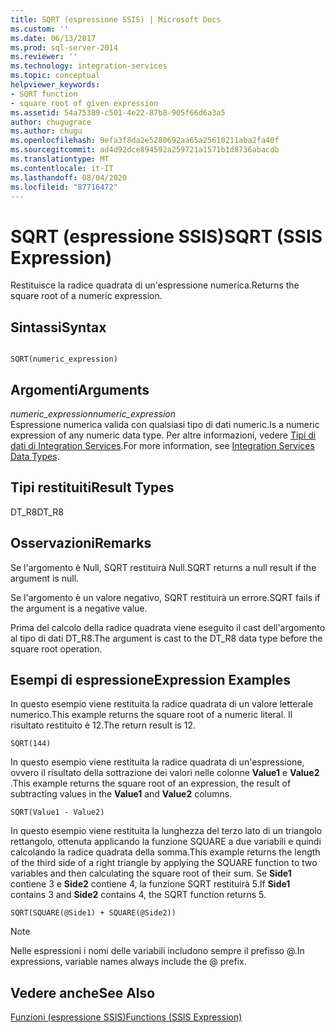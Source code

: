 ```yaml
---
title: SQRT (espressione SSIS) | Microsoft Docs
ms.custom: ''
ms.date: 06/13/2017
ms.prod: sql-server-2014
ms.reviewer: ''
ms.technology: integration-services
ms.topic: conceptual
helpviewer_keywords:
- SQRT function
- square root of given expression
ms.assetid: 54a75389-c501-4e22-87b8-905f66d6a3a5
author: chugugrace
ms.author: chugu
ms.openlocfilehash: 9efa3f8da2e5280692aa65a25610211aba2fa40f
ms.sourcegitcommit: ad4d92dce894592a259721a1571b1d8736abacdb
ms.translationtype: MT
ms.contentlocale: it-IT
ms.lasthandoff: 08/04/2020
ms.locfileid: "87716472"
---
```

# <a name="sqrt-ssis-expression"></a><span data-ttu-id="cb648-102">SQRT (espressione SSIS)</span><span class="sxs-lookup"><span data-stu-id="cb648-102">SQRT (SSIS Expression)</span></span>
  <span data-ttu-id="cb648-103">Restituisce la radice quadrata di un'espressione numerica.</span><span class="sxs-lookup"><span data-stu-id="cb648-103">Returns the square root of a numeric expression.</span></span>  
  
## <a name="syntax"></a><span data-ttu-id="cb648-104">Sintassi</span><span class="sxs-lookup"><span data-stu-id="cb648-104">Syntax</span></span>  
  
```  
  
SQRT(numeric_expression)  
```  
  
## <a name="arguments"></a><span data-ttu-id="cb648-105">Argomenti</span><span class="sxs-lookup"><span data-stu-id="cb648-105">Arguments</span></span>  
 <span data-ttu-id="cb648-106">*numeric_expression*</span><span class="sxs-lookup"><span data-stu-id="cb648-106">*numeric_expression*</span></span>  
 <span data-ttu-id="cb648-107">Espressione numerica valida con qualsiasi tipo di dati numeric.</span><span class="sxs-lookup"><span data-stu-id="cb648-107">Is a numeric expression of any numeric data type.</span></span> <span data-ttu-id="cb648-108">Per altre informazioni, vedere [Tipi di dati di Integration Services](../data-flow/integration-services-data-types.md).</span><span class="sxs-lookup"><span data-stu-id="cb648-108">For more information, see [Integration Services Data Types](../data-flow/integration-services-data-types.md).</span></span>  
  
## <a name="result-types"></a><span data-ttu-id="cb648-109">Tipi restituiti</span><span class="sxs-lookup"><span data-stu-id="cb648-109">Result Types</span></span>  
 <span data-ttu-id="cb648-110">DT_R8</span><span class="sxs-lookup"><span data-stu-id="cb648-110">DT_R8</span></span>  
  
## <a name="remarks"></a><span data-ttu-id="cb648-111">Osservazioni</span><span class="sxs-lookup"><span data-stu-id="cb648-111">Remarks</span></span>  
 <span data-ttu-id="cb648-112">Se l'argomento è Null, SQRT restituirà Null.</span><span class="sxs-lookup"><span data-stu-id="cb648-112">SQRT returns a null result if the argument is null.</span></span>  
  
 <span data-ttu-id="cb648-113">Se l'argomento è un valore negativo, SQRT restituirà un errore.</span><span class="sxs-lookup"><span data-stu-id="cb648-113">SQRT fails if the argument is a negative value.</span></span>  
  
 <span data-ttu-id="cb648-114">Prima del calcolo della radice quadrata viene eseguito il cast dell'argomento al tipo di dati DT_R8.</span><span class="sxs-lookup"><span data-stu-id="cb648-114">The argument is cast to the DT_R8 data type before the square root operation.</span></span>  
  
## <a name="expression-examples"></a><span data-ttu-id="cb648-115">Esempi di espressione</span><span class="sxs-lookup"><span data-stu-id="cb648-115">Expression Examples</span></span>  
 <span data-ttu-id="cb648-116">In questo esempio viene restituita la radice quadrata di un valore letterale numerico.</span><span class="sxs-lookup"><span data-stu-id="cb648-116">This example returns the square root of a numeric literal.</span></span> <span data-ttu-id="cb648-117">Il risultato restituito è 12.</span><span class="sxs-lookup"><span data-stu-id="cb648-117">The return result is 12.</span></span>  
  
```  
SQRT(144)  
```  
  
 <span data-ttu-id="cb648-118">In questo esempio viene restituita la radice quadrata di un'espressione, ovvero il risultato della sottrazione dei valori nelle colonne **Value1** e **Value2** .</span><span class="sxs-lookup"><span data-stu-id="cb648-118">This example returns the square root of an expression, the result of subtracting values in the **Value1** and **Value2** columns.</span></span>  
  
```  
SQRT(Value1 - Value2)  
```  
  
 <span data-ttu-id="cb648-119">In questo esempio viene restituita la lunghezza del terzo lato di un triangolo rettangolo, ottenuta applicando la funzione SQUARE a due variabili e quindi calcolando la radice quadrata della somma.</span><span class="sxs-lookup"><span data-stu-id="cb648-119">This example returns the length of the third side of a right triangle by applying the SQUARE function to two variables and then calculating the square root of their sum.</span></span> <span data-ttu-id="cb648-120">Se **Side1** contiene 3 e **Side2** contiene 4, la funzione SQRT restituirà 5.</span><span class="sxs-lookup"><span data-stu-id="cb648-120">If **Side1** contains 3 and **Side2** contains 4, the SQRT function returns 5.</span></span>  
  
```  
SQRT(SQUARE(@Side1) + SQUARE(@Side2))  
```  
  
> [!NOTE]  
>  <span data-ttu-id="cb648-121">Nelle espressioni i nomi delle variabili includono sempre il prefisso \@.</span><span class="sxs-lookup"><span data-stu-id="cb648-121">In expressions, variable names always include the \@ prefix.</span></span>  
  
## <a name="see-also"></a><span data-ttu-id="cb648-122">Vedere anche</span><span class="sxs-lookup"><span data-stu-id="cb648-122">See Also</span></span>  
 [<span data-ttu-id="cb648-123">Funzioni &#40;espressione SSIS&#41;</span><span class="sxs-lookup"><span data-stu-id="cb648-123">Functions &#40;SSIS Expression&#41;</span></span>](functions-ssis-expression.md)  
  
  
